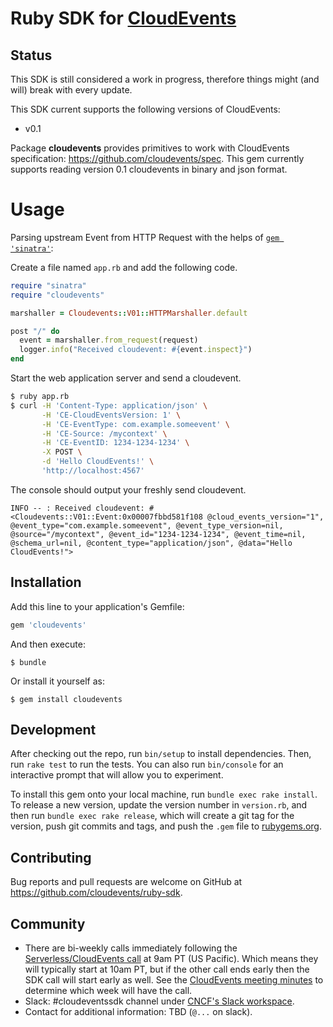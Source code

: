 # Ruby SDK for [CloudEvents](https://github.com/cloudevents/spec)

## Status

This SDK is still considered a work in progress, therefore things might (and
will) break with every update.

This SDK current supports the following versions of CloudEvents:
- v0.1

Package **cloudevents** provides primitives to work with CloudEvents specification: https://github.com/cloudevents/spec.
This gem currently supports reading version 0.1 cloudevents in binary and json format.

# Usage
Parsing upstream Event from HTTP Request with the helps of [`gem 'sinatra'`](https://github.com/sinatra/sinatra):

Create a file named `app.rb` and add the following code.
```ruby
require "sinatra"
require "cloudevents"

marshaller = Cloudevents::V01::HTTPMarshaller.default

post "/" do
  event = marshaller.from_request(request)
  logger.info("Received cloudevent: #{event.inspect}")
end

```

Start the web application server and send a cloudevent.
```sh
$ ruby app.rb
$ curl -H 'Content-Type: application/json' \
       -H 'CE-CloudEventsVersion: 1' \
       -H 'CE-EventType: com.example.someevent' \
       -H 'CE-Source: /mycontext' \
       -H 'CE-EventID: 1234-1234-1234' \
       -X POST \
       -d 'Hello CloudEvents!' \
       'http://localhost:4567'
```

The console should output your freshly send cloudevent.
```
INFO -- : Received cloudevent: #<Cloudevents::V01::Event:0x00007fbbd581f108 @cloud_events_version="1", @event_type="com.example.someevent", @event_type_version=nil, @source="/mycontext", @event_id="1234-1234-1234", @event_time=nil, @schema_url=nil, @content_type="application/json", @data="Hello CloudEvents!">
```

## Installation

Add this line to your application's Gemfile:

```ruby
gem 'cloudevents'
```

And then execute:

    $ bundle

Or install it yourself as:

    $ gem install cloudevents

## Development

After checking out the repo, run `bin/setup` to install dependencies. Then, run `rake test` to run the tests. You can also run `bin/console` for an interactive prompt that will allow you to experiment.

To install this gem onto your local machine, run `bundle exec rake install`. To release a new version, update the version number in `version.rb`, and then run `bundle exec rake release`, which will create a git tag for the version, push git commits and tags, and push the `.gem` file to [rubygems.org](https://rubygems.org).

## Contributing

Bug reports and pull requests are welcome on GitHub at https://github.com/cloudevents/ruby-sdk.

## Community

- There are bi-weekly calls immediately following the [Serverless/CloudEvents
  call](https://github.com/cloudevents/spec#meeting-time) at
  9am PT (US Pacific). Which means they will typically start at 10am PT, but
  if the other call ends early then the SDK call will start early as well.
  See the [CloudEvents meeting minutes](https://docs.google.com/document/d/1OVF68rpuPK5shIHILK9JOqlZBbfe91RNzQ7u_P7YCDE/edit#)
  to determine which week will have the call.
- Slack: #cloudeventssdk channel under
  [CNCF's Slack workspace](https://slack.cncf.io/).
- Contact for additional information: TBD (`@...` on slack).

